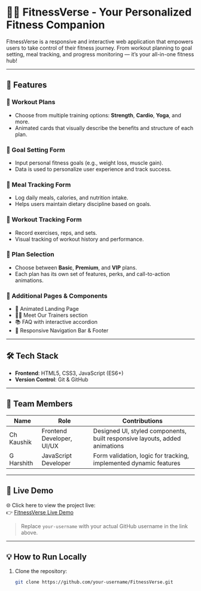 # 🏋️‍♂️ FitnessVerse - Your Personalized Fitness Companion

FitnessVerse is a responsive and interactive web application that empowers users to take control of their fitness journey. From workout planning to goal setting, meal tracking, and progress monitoring — it’s your all-in-one fitness hub!

---

## 🌟 Features

### 💪 Workout Plans
- Choose from multiple training options: **Strength**, **Cardio**, **Yoga**, and more.
- Animated cards that visually describe the benefits and structure of each plan.

### 🎯 Goal Setting Form
- Input personal fitness goals (e.g., weight loss, muscle gain).
- Data is used to personalize user experience and track success.

### 🍱 Meal Tracking Form
- Log daily meals, calories, and nutrition intake.
- Helps users maintain dietary discipline based on goals.

### 📅 Workout Tracking Form
- Record exercises, reps, and sets.
- Visual tracking of workout history and performance.

### 💎 Plan Selection
- Choose between **Basic**, **Premium**, and **VIP** plans.
- Each plan has its own set of features, perks, and call-to-action animations.

### 🧭 Additional Pages & Components
- 🚀 Animated Landing Page
- 👨‍🏫 Meet Our Trainers section
- 📚 FAQ with interactive accordion
- 🔗 Responsive Navigation Bar & Footer

---

## 🛠️ Tech Stack

- **Frontend**: HTML5, CSS3, JavaScript (ES6+)
- **Version Control**: Git & GitHub

---

## 👥 Team Members

| Name       | Role                         | Contributions                                                                 |
|------------|------------------------------|------------------------------------------------------------------------------|
| Ch Kaushik | Frontend Developer, UI/UX    | Designed UI, styled components, built responsive layouts, added animations |
| G Harshith | JavaScript Developer         | Form validation, logic for tracking, implemented dynamic features          |

---

## 🚀 Live Demo

🌐 Click here to view the project live:  
👉 [FitnessVerse Live Demo](https://your-username.github.io/FitnessVerse)

> Replace `your-username` with your actual GitHub username in the link above.

---

## 💡 How to Run Locally

1. Clone the repository:
   ```bash
   git clone https://github.com/your-username/FitnessVerse.git
